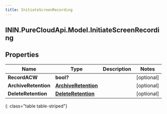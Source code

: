 ```yaml
---
title: InitiateScreenRecording
---
```

## ININ.PureCloudApi.Model.InitiateScreenRecording

## Properties

|Name | Type | Description | Notes|
|------------ | ------------- | ------------- | -------------|
| **RecordACW** | **bool?** |  | [optional] |
| **ArchiveRetention** | [**ArchiveRetention**](ArchiveRetention.html) |  | [optional] |
| **DeleteRetention** | [**DeleteRetention**](DeleteRetention.html) |  | [optional] |
{: class="table table-striped"}


